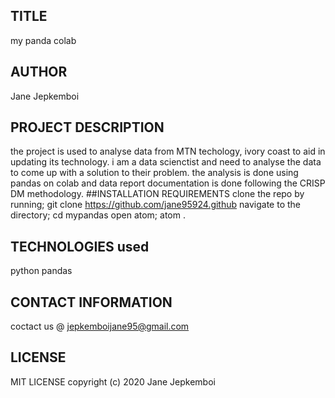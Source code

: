 ## TITLE
 my panda colab
## AUTHOR
  Jane Jepkemboi
## PROJECT DESCRIPTION
   the project is used to analyse data from MTN techology, ivory coast to aid in updating its technology. i am a data scienctist and need to analyse the data to come up with a solution to their problem. the analysis is done using pandas on colab and data report documentation is done following the CRISP DM methodology.
##INSTALLATION REQUIREMENTS
clone the repo by running;
git clone https://github.com/jane95924.github
navigate to the directory;
   cd mypandas
open atom;
atom .
## TECHNOLOGIES used
   python pandas
## CONTACT INFORMATION 
coctact us @  jepkemboijane95@gmail.com
## LICENSE
MIT LICENSE
copyright (c) 2020 Jane Jepkemboi
